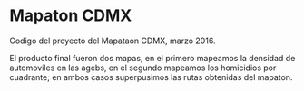 # Mapaton CDMX

Codigo del proyecto del Mapataon CDMX, marzo 2016.

El producto final fueron dos mapas, en el primero mapeamos la densidad de automoviles en las agebs, en el segundo mapeamos los homicidios por cuadrante; en ambos casos superpusimos las rutas obtenidas del mapaton.
